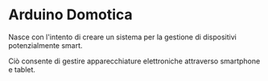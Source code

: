 # Arduino Domotica

Nasce con l'intento di creare un sistema per la gestione di dispositivi potenzialmente smart.

Ciò consente di gestire apparecchiature elettroniche attraverso smartphone e tablet.